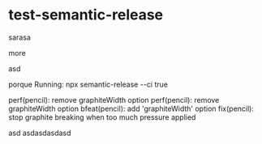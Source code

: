 # test-semantic-release

sarasa

more

asd


porque
Running: npx semantic-release --ci true


perf(pencil): remove graphiteWidth option
perf(pencil): remove graphiteWidth option
bfeat(pencil): add 'graphiteWidth' option
fix(pencil): stop graphite breaking when too much pressure applied

asd
asdasdasdasd